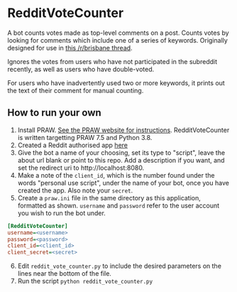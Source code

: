 # RedditVoteCounter

A bot counts votes made as top-level comments on a post. Counts votes by looking for comments which include one of a series of keywords. Originally designed for use in [this /r/brisbane thread](https://old.reddit.com/r/brisbane/comments/14910v9/important_the_future_of_rbrisbane/).

Ignores the votes from users who have not participated in the subreddit recently, as well as users who have double-voted. 

For users who have inadvertently used two or more keywords, it prints out the text of their comment for manual counting.


## How to run your own

1. Install PRAW. [See the PRAW website for instructions](https://praw.readthedocs.io/en/latest/getting_started/installation.html). RedditVoteCounter is written targetting PRAW 7.5 and Python 3.8.
2. Created a Reddit authorised app [here](https://www.reddit.com/prefs/apps/)
3. Give the bot a name of your choosing, set its type to "script", leave the about url blank or point to this repo. Add a description if you want, and set the redirect uri to http://localhost:8080.
4. Make a note of the `client_id`, which is the number found under the words "personal use script", under the name of your bot, once you have created the app. Also note your `secret`.
5. Create a `praw.ini` file in the same directory as this application, formatted as shown. `username` and `password` refer to the user account you wish to run the bot under.
```ini
[RedditVoteCounter]
username=<username>
password=<password>
client_id=<client_id>
client_secret=<secret>
```
6. Edit `reddit_vote_counter.py` to include the desired parameters on the lines near the bottom of the file.
7. Run the script `python reddit_vote_counter.py`
